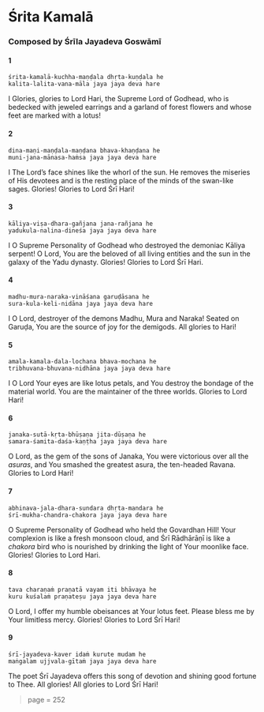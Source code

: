 # Śrita Kamalā

### Composed by Śrīla Jayadeva Goswāmī

#### 1

    śrita-kamalā-kuchha-maṇḍala dhṛta-kuṇḍala he
    kalita-lalita-vana-māla jaya jaya deva hare

I Glories, glories to Lord Hari, the Supreme Lord of Godhead, who is bedecked with jeweled earrings and a garland of forest flowers and whose feet are marked with a lotus!

#### 2

    dina-maṇi-maṇḍala-maṇḍana bhava-khaṇḍana he
    muni-jana-mānasa-haṁsa jaya jaya deva hare

I The Lord’s face shines like the whorl of the sun. He removes the miseries of His devotees and is the resting place of the minds of the swan-like sages. Glories! Glories to Lord Śrī Hari!

#### 3

    kāliya-viṣa-dhara-gañjana jana-rañjana he
    yadukula-nalina-dineśa jaya jaya deva hare

I O Supreme Personality of Godhead who destroyed the demoniac Kāliya serpent! O Lord, You are the beloved of all living entities and the sun in the galaxy of the Yadu dynasty. Glories! Glories to Lord Śrī Hari.

#### 4

    madhu-mura-naraka-vināśana garuḍāsana he
    sura-kula-keli-nidāna jaya jaya deva hare

I O Lord, destroyer of the demons Madhu, Mura and Naraka! Seated on Garuḍa, You are the source of joy for the demigods. All glories to Hari!

#### 5

    amala-kamala-dala-lochana bhava-mochana he
    tribhuvana-bhuvana-nidhāna jaya jaya deva hare

I O Lord Your eyes are like lotus petals, and You destroy the bondage of the material world. You are the maintainer of the three worlds. Glories to Lord Hari!

#### 6

    janaka-sutā-kṛta-bhūṣaṇa jita-dūṣaṇa he
    samara-śamita-daśa-kaṇṭha jaya jaya deva hare

O Lord, as the gem of the sons of Janaka, You were victorious over all the *asuras*, and You smashed the greatest asura, the ten-headed Ravana. Glories to Lord Hari!

#### 7

    abhinava-jala-dhara-sundara dhṛta-mandara he
    śrī-mukha-chandra-chakora jaya jaya deva hare

O Supreme Personality of Godhead who held the Govardhan Hill! Your complexion is like a fresh monsoon cloud, and Śrī Rādhārāṇī is like a *chakora* bird who is nourished by drinking the light of Your moonlike face. Glories! Glories to Lord Hari.

#### 8

    tava charaṇaṁ praṇatā vayam iti bhāvaya he
    kuru kuśalaṁ praṇateṣu jaya jaya deva hare

O Lord, I offer my humble obeisances at Your lotus feet. Please bless me by Your limitless mercy. Glories! Glories to Lord Śrī Hari!

#### 9

    śrī-jayadeva-kaver idaṁ kurute mudam he
    maṅgalam ujjvala-gītaṁ jaya jaya deva hare

The poet Śrī Jayadeva offers this song of devotion and shining good fortune to Thee. All glories! All glories to Lord Śrī Hari!


> page = 252